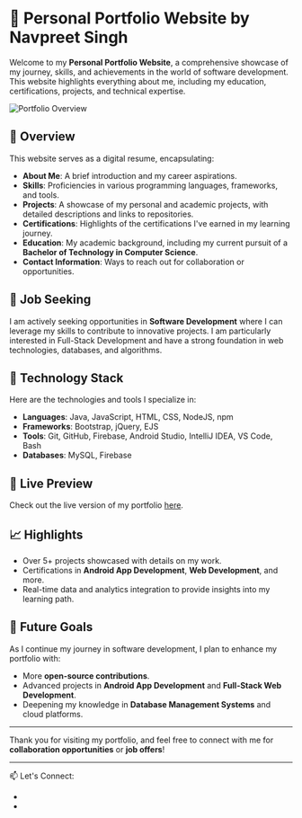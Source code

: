# 💼 Personal Portfolio Website by Navpreet Singh

Welcome to my **Personal Portfolio Website**, a comprehensive showcase of my journey, skills, and achievements in the world of software development. This website highlights everything about me, including my education, certifications, projects, and technical expertise.

![Portfolio Overview](https://github.com/user-attachments/assets/bd1544e9-f5a5-4dd9-872d-ccb3521d076f)

## 🌟 Overview

This website serves as a digital resume, encapsulating:
- **About Me**: A brief introduction and my career aspirations.
- **Skills**: Proficiencies in various programming languages, frameworks, and tools.
- **Projects**: A showcase of my personal and academic projects, with detailed descriptions and links to repositories.
- **Certifications**: Highlights of the certifications I've earned in my learning journey.
- **Education**: My academic background, including my current pursuit of a **Bachelor of Technology in Computer Science**.
- **Contact Information**: Ways to reach out for collaboration or opportunities.

## 🎯 Job Seeking

I am actively seeking opportunities in **Software Development** where I can leverage my skills to contribute to innovative projects. I am particularly interested in Full-Stack Development and have a strong foundation in web technologies, databases, and algorithms.

## 🔧 Technology Stack

Here are the technologies and tools I specialize in:
- **Languages**: Java, JavaScript, HTML, CSS, NodeJS, npm
- **Frameworks**: Bootstrap, jQuery, EJS
- **Tools**: Git, GitHub, Firebase, Android Studio, IntelliJ IDEA, VS Code, Bash
- **Databases**: MySQL, Firebase

## 🚀 Live Preview

Check out the live version of my portfolio [here](#).

## 📈 Highlights

- Over 5+ projects showcased with details on my work.
- Certifications in **Android App Development**, **Web Development**, and more.
- Real-time data and analytics integration to provide insights into my learning path.

## 📝 Future Goals

As I continue my journey in software development, I plan to enhance my portfolio with:
- More **open-source contributions**.
- Advanced projects in **Android App Development** and **Full-Stack Web Development**.
- Deepening my knowledge in **Database Management Systems** and cloud platforms.

---
Thank you for visiting my portfolio, and feel free to connect with me for **collaboration opportunities** or **job offers**!

---
📫 Let's Connect:
- [Email]:-navi2005saini@gmail.com
- [GitHub]:-https://github.com/Navpreet0981


